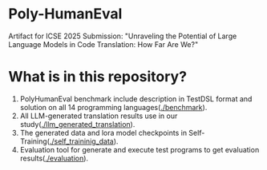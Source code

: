 # Poly-HumanEval
Artifact for ICSE 2025 Submission: "Unraveling the Potential of Large Language Models in Code Translation: How Far Are We?"

# What is in this repository?
1.  PolyHumanEval benchmark include description in TestDSL format and solution on all 14 programming languages([./benchmark](benchmark/README.md)).
2.  All LLM-generated translation results use in our study([./llm_generated_translation](llm_generated_translation/README.md)).
3.  The generated data and lora model checkpoints in Self-Training([./self_traininig_data](self_traininig_data/README.md)).
4.  Evaluation tool for generate and execute test programs to get evaluation results([./evaluation](evaluation/README.md)).
